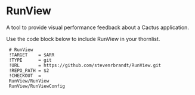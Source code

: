 # RunView
A tool to provide visual performance feedback about a Cactus application.

Use the code block below to include RunView in your thornlist.

```
 # RunView
 !TARGET    = $ARR
 !TYPE      = git 
 !URL       = https://github.com/stevenrbrandt/RunView.git
 !REPO_PATH = $2
 !CHECKOUT  =
 RunView/RunView
 RunView/RunViewConfig
```
